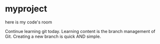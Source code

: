 # myproject
here is my code's room

Continue learning git today.
Learning content is the branch management of Git.
Creating a new branch is quick AND simple.
